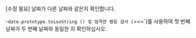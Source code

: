 [수정 필요]
날짜가 다른 날짜와 같은지 확인합니다.

-`date.prototype.toisoString () 및 엄격한 평등 검사 (`===`)를 사용하여 첫 번째 날짜가 두 번째 날짜와 동일한 지 확인하십시오.